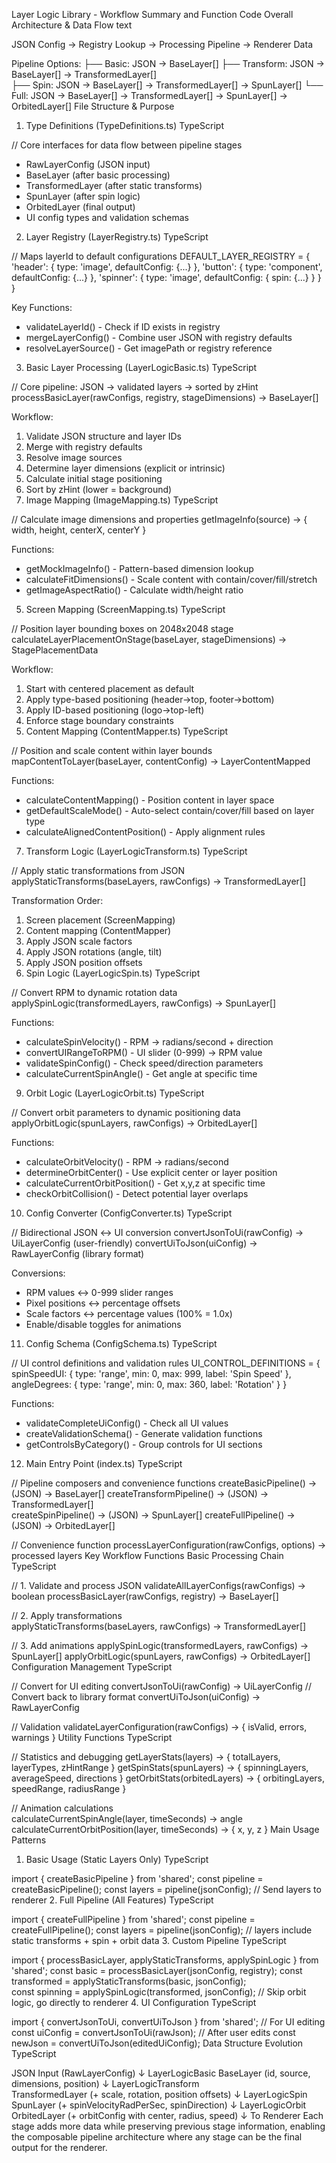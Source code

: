 Layer Logic Library - Workflow Summary and Function Code
Overall Architecture & Data Flow
text

JSON Config → Registry Lookup → Processing Pipeline → Renderer Data

Pipeline Options:
├── Basic: JSON → BaseLayer[]
├── Transform: JSON → BaseLayer[] → TransformedLayer[]  
├── Spin: JSON → BaseLayer[] → TransformedLayer[] → SpunLayer[]
└── Full: JSON → BaseLayer[] → TransformedLayer[] → SpunLayer[] → OrbitedLayer[]
File Structure & Purpose

1. Type Definitions (TypeDefinitions.ts)
   TypeScript

// Core interfaces for data flow between pipeline stages

- RawLayerConfig (JSON input)
- BaseLayer (after basic processing)
- TransformedLayer (after static transforms)
- SpunLayer (after spin logic)
- OrbitedLayer (final output)
- UI config types and validation schemas

2. Layer Registry (LayerRegistry.ts)
   TypeScript

// Maps layerId to default configurations
DEFAULT_LAYER_REGISTRY = {
'header': { type: 'image', defaultConfig: {...} },
'button': { type: 'component', defaultConfig: {...} },
'spinner': { type: 'image', defaultConfig: { spin: {...} } }
}

Key Functions:

- validateLayerId() - Check if ID exists in registry
- mergeLayerConfig() - Combine user JSON with registry defaults
- resolveLayerSource() - Get imagePath or registry reference

3. Basic Layer Processing (LayerLogicBasic.ts)
   TypeScript

// Core pipeline: JSON → validated layers → sorted by zHint
processBasicLayer(rawConfigs, registry, stageDimensions) → BaseLayer[]

Workflow:

1. Validate JSON structure and layer IDs
2. Merge with registry defaults
3. Resolve image sources
4. Determine layer dimensions (explicit or intrinsic)
5. Calculate initial stage positioning
6. Sort by zHint (lower = background)
7. Image Mapping (ImageMapping.ts)
   TypeScript

// Calculate image dimensions and properties
getImageInfo(source) → { width, height, centerX, centerY }

Functions:

- getMockImageInfo() - Pattern-based dimension lookup
- calculateFitDimensions() - Scale content with contain/cover/fill/stretch
- getImageAspectRatio() - Calculate width/height ratio

5. Screen Mapping (ScreenMapping.ts)
   TypeScript

// Position layer bounding boxes on 2048x2048 stage
calculateLayerPlacementOnStage(baseLayer, stageDimensions) → StagePlacementData

Workflow:

1. Start with centered placement as default
2. Apply type-based positioning (header→top, footer→bottom)
3. Apply ID-based positioning (logo→top-left)
4. Enforce stage boundary constraints
5. Content Mapping (ContentMapper.ts)
   TypeScript

// Position and scale content within layer bounds
mapContentToLayer(baseLayer, contentConfig) → LayerContentMapped

Functions:

- calculateContentMapping() - Position content in layer space
- getDefaultScaleMode() - Auto-select contain/cover/fill based on layer type
- calculateAlignedContentPosition() - Apply alignment rules

7. Transform Logic (LayerLogicTransform.ts)
   TypeScript

// Apply static transformations from JSON
applyStaticTransforms(baseLayers, rawConfigs) → TransformedLayer[]

Transformation Order:

1. Screen placement (ScreenMapping)
2. Content mapping (ContentMapper)
3. Apply JSON scale factors
4. Apply JSON rotations (angle, tilt)
5. Apply JSON position offsets
6. Spin Logic (LayerLogicSpin.ts)
   TypeScript

// Convert RPM to dynamic rotation data
applySpinLogic(transformedLayers, rawConfigs) → SpunLayer[]

Functions:

- calculateSpinVelocity() - RPM → radians/second + direction
- convertUIRangeToRPM() - UI slider (0-999) → RPM value
- validateSpinConfig() - Check speed/direction parameters
- calculateCurrentSpinAngle() - Get angle at specific time

9. Orbit Logic (LayerLogicOrbit.ts)
   TypeScript

// Convert orbit parameters to dynamic positioning data
applyOrbitLogic(spunLayers, rawConfigs) → OrbitedLayer[]

Functions:

- calculateOrbitVelocity() - RPM → radians/second
- determineOrbitCenter() - Use explicit center or layer position
- calculateCurrentOrbitPosition() - Get x,y,z at specific time
- checkOrbitCollision() - Detect potential layer overlaps

10. Config Converter (ConfigConverter.ts)
    TypeScript

// Bidirectional JSON ↔ UI conversion
convertJsonToUi(rawConfig) → UiLayerConfig (user-friendly)
convertUiToJson(uiConfig) → RawLayerConfig (library format)

Conversions:

- RPM values ↔ 0-999 slider ranges
- Pixel positions ↔ percentage offsets
- Scale factors ↔ percentage values (100% = 1.0x)
- Enable/disable toggles for animations

11. Config Schema (ConfigSchema.ts)
    TypeScript

// UI control definitions and validation rules
UI_CONTROL_DEFINITIONS = {
spinSpeedUI: { type: 'range', min: 0, max: 999, label: 'Spin Speed' },
angleDegrees: { type: 'range', min: 0, max: 360, label: 'Rotation' }
}

Functions:

- validateCompleteUiConfig() - Check all UI values
- createValidationSchema() - Generate validation functions
- getControlsByCategory() - Group controls for UI sections

12. Main Entry Point (index.ts)
    TypeScript

// Pipeline composers and convenience functions
createBasicPipeline() → (JSON) → BaseLayer[]
createTransformPipeline() → (JSON) → TransformedLayer[]  
createSpinPipeline() → (JSON) → SpunLayer[]
createFullPipeline() → (JSON) → OrbitedLayer[]

// Convenience function
processLayerConfiguration(rawConfigs, options) → processed layers
Key Workflow Functions
Basic Processing Chain
TypeScript

// 1. Validate and process JSON
validateAllLayerConfigs(rawConfigs) → boolean
processBasicLayer(rawConfigs, registry) → BaseLayer[]

// 2. Apply transformations  
applyStaticTransforms(baseLayers, rawConfigs) → TransformedLayer[]

// 3. Add animations
applySpinLogic(transformedLayers, rawConfigs) → SpunLayer[]
applyOrbitLogic(spunLayers, rawConfigs) → OrbitedLayer[]
Configuration Management
TypeScript

// Convert for UI editing
convertJsonToUi(rawConfig) → UiLayerConfig
// Convert back to library format
convertUiToJson(uiConfig) → RawLayerConfig

// Validation
validateLayerConfiguration(rawConfigs) → { isValid, errors, warnings }
Utility Functions
TypeScript

// Statistics and debugging
getLayerStats(layers) → { totalLayers, layerTypes, zHintRange }
getSpinStats(spunLayers) → { spinningLayers, averageSpeed, directions }
getOrbitStats(orbitedLayers) → { orbitingLayers, speedRange, radiusRange }

// Animation calculations  
calculateCurrentSpinAngle(layer, timeSeconds) → angle
calculateCurrentOrbitPosition(layer, timeSeconds) → { x, y, z }
Main Usage Patterns

1. Basic Usage (Static Layers Only)
   TypeScript

import { createBasicPipeline } from 'shared';
const pipeline = createBasicPipeline();
const layers = pipeline(jsonConfig);
// Send layers to renderer 2. Full Pipeline (All Features)
TypeScript

import { createFullPipeline } from 'shared';
const pipeline = createFullPipeline();
const layers = pipeline(jsonConfig);
// layers include static transforms + spin + orbit data 3. Custom Pipeline
TypeScript

import { processBasicLayer, applyStaticTransforms, applySpinLogic } from 'shared';
const basic = processBasicLayer(jsonConfig, registry);
const transformed = applyStaticTransforms(basic, jsonConfig);  
const spinning = applySpinLogic(transformed, jsonConfig);
// Skip orbit logic, go directly to renderer 4. UI Configuration
TypeScript

import { convertJsonToUi, convertUiToJson } from 'shared';
// For UI editing
const uiConfig = convertJsonToUi(rawJson);
// After user edits
const newJson = convertUiToJson(editedUiConfig);
Data Structure Evolution
TypeScript

JSON Input (RawLayerConfig)
↓ LayerLogicBasic
BaseLayer (id, source, dimensions, position)
↓ LayerLogicTransform  
TransformedLayer (+ scale, rotation, position offsets)
↓ LayerLogicSpin
SpunLayer (+ spinVelocityRadPerSec, spinDirection)
↓ LayerLogicOrbit
OrbitedLayer (+ orbitConfig with center, radius, speed)
↓ To Renderer
Each stage adds more data while preserving previous stage information, enabling the composable pipeline architecture where any stage can be the final output for the renderer.
